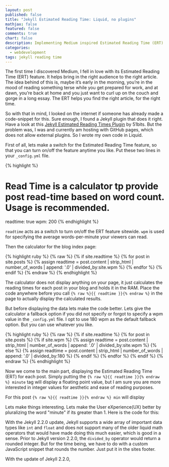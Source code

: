 ```yaml
---
layout: post
published: false
title: "Jekyll Estimated Reading Time: Liquid, no plugins"
mathjax: false
featured: false
comments: true
chart: false
description: Implementing Medium inspired Estimated Reading Time (ERT) Calculator on Github Pages with Jekyll
categories: 
  - webdevelopment
tags: jekyll reading time
---
```


The first time I discovered Medium, I fell in love with its Estimated Reading Time (ERT) feature. It helps bring in the right audience to the right article. The idea behind of this is, maybe it’s early in the morning, you’re in the mood of reading something terse while you get prepared for work, and at dawn, you’re back at home and you just want to curl up on the couch and gorge in a long essay. The ERT helps you find the right article, for the right time.

So with that in mind, I looked on the internet if someone has already made a code-snippet for this. Sure enough, I found a Jekyll plugin that does it right. Have a look at this [Jekyll Estimated Reading Times Plugin](http://51bits.com/writing/estimated-reading-times-in-jekyll/) by 51bits. But the problem was, I was and currently am hosting with GitHub pages, which does not allow external plugins. So I wrote my own code in Liquid.

First of all, lets make a switch for the Estimated Reading Time feature, so that you can turn on/off the feature anytime you like. Put these two lines in your `_config.yml` file.

{% highlight %}
# Read Time is a calculator tp provide post read-time based on word count. Usage is recommended.
readtime:         true
wpm:			  200
{% endhighlight %}

`readtime` acts as a switch to turn on/off the ERT feature sitewide. `wpm` is used for specifying the average words-per-minute your viewers can read.

Then the calculator for the blog index page:

{% highlight ruby %}
{% raw %}
  {% if site.readtime %}
  {% for post in site.posts %}
  	{% assign readtime = post.content | strip_html | number_of_words | append: '.0' | divided_by:site.wpm %}
  {% endfor %}
{% endif %}
{% endraw %}
{% endhighlight %}

The calculator does not display anything on your page, it just calculates the reading times for each post in your blog and holds it in the RAM. Place the code anywhere before you call `{% raw %}{{ readtime }}{% endraw %}` in the page to actually display the calculated results.

But before displaying the data lets make the code better. Lets give the calculator a fallback option if you did not specify or forgot to specify a wpm value in the `_config.yml` file. I opt to use 180 wpm as the default fallback option. But you can use whatever you like.

{% highlight ruby %}
{% raw %}
{% if site.readtime %}
  {% for post in site.posts %}
    {% if site.wpm %}
      {% assign readtime = post.content | strip_html | number_of_words | append: '.0' | divided_by:site.wpm %}
    {% else %}
      {% assign readtime = post.content | strip_html | number_of_words | append: '.0' | divided_by:180 %}
    {% endif %}
  {% endfor %}
{% endif %}
{% endraw %}
{% endhighlight %}

Now we come to the main part, displaying the Estimated Reading Time (ERT) for each post.
Simply putting the `{% raw %}{{ readtime }}{% endraw %} minute` tag will display a floating point value, but I am sure you are more interested in integer values for aesthetic and ease of reading purposes.

For this post `{% raw %}{{ readtime }}{% endraw %} min` will display 

Lets make things interesting. Lets make the User eXperience(UX) better by pluralizing the word "minute" if its greater than 1. Here is the code for this:



With the Jekyll 2.2.0 update, Jekyll supports a wide array of important data types like `int` and `float` and does not support many of the older liquid math operators that would have made doing this much easier, which is good in a sense. Prior to Jekyll version 2.2.0, the `divided_by` operator would return a rounded integer. But for the time being, we have to do with a custom JavaScript snippet that rounds the number. Just put it in the sites footer.

With the update of Jekyll 2.2.0, 
